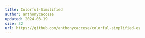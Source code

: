 ```yaml
---
title: Colorful-Simplified
author: anthonycaccese
updated: 2024-03-19
size: 32
url: https://github.com/anthonycaccese/colorful-simplified-es
---
```

